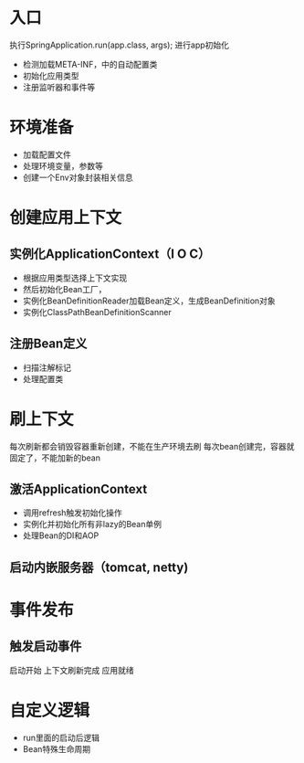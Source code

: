 # 入口
执行SpringApplication.run(app.class, args);
进行app初始化
 - 检测加载META-INF，中的自动配置类
 - 初始化应用类型
 - 注册监听器和事件等
# 环境准备
- 加载配置文件
- 处理环境变量，参数等
- 创建一个Env对象封装相关信息
# 创建应用上下文
## 实例化ApplicationContext（I O C）
- 根据应用类型选择上下文实现
- 然后初始化Bean工厂，
- 实例化BeanDefinitionReader加载Bean定义，生成BeanDefinition对象
- 实例化ClassPathBeanDefinitionScanner
## 注册Bean定义
- 扫描注解标记
- 处理配置类
# 刷上下文
每次刷新都会销毁容器重新创建，不能在生产环境去刷
每次bean创建完，容器就固定了，不能加新的bean
## 激活ApplicationContext
- 调用refresh触发初始化操作
- 实例化并初始化所有非lazy的Bean单例
- 处理Bean的DI和AOP
## 启动内嵌服务器（tomcat, netty)
# 事件发布
## 触发启动事件
启动开始
上下文刷新完成
应用就绪
# 自定义逻辑
- run里面的启动后逻辑
- Bean特殊生命周期
